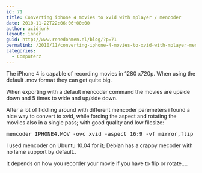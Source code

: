 ```yaml
---
id: 71
title: Converting iphone 4 movies to xvid with mplayer / mencoder
date: 2010-11-22T22:06:06+00:00
author: acidjunk
layout: inner
guid: http://www.renedohmen.nl/blog/?p=71
permalink: /2010/11/converting-iphone-4-movies-to-xvid-with-mplayer-mencoder/
categories:
  - Computerz
---
```

The iPhone 4 is capable of recording movies in 1280 x720p. When using the default .mov format they can get quite big.

When exporting with a default mencoder command the movies are upside down and 5 times to wide and up/side down.

After a lot of fiddling around with different mencoder paremeters i found a nice way to convert to xvid, while forcing the aspect and rotating the moviles also in a single pass; with good quality and low filesize:

<pre>mencoder IPHONE4.MOV -ovc xvid -aspect 16:9 -vf mirror,flip -oac mp3lame -xvidencopts bitrate=687 -o test.avi</pre>

I used mencoder on Ubuntu 10.04 for it; Debian has a crappy mecoder with no lame support by default..

It depends on how you recorder your movie if you have to flip or rotate&#8230;.
